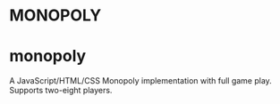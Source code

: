 # MONOPOLY

# monopoly

A JavaScript/HTML/CSS Monopoly implementation with full game play. Supports two-eight players.